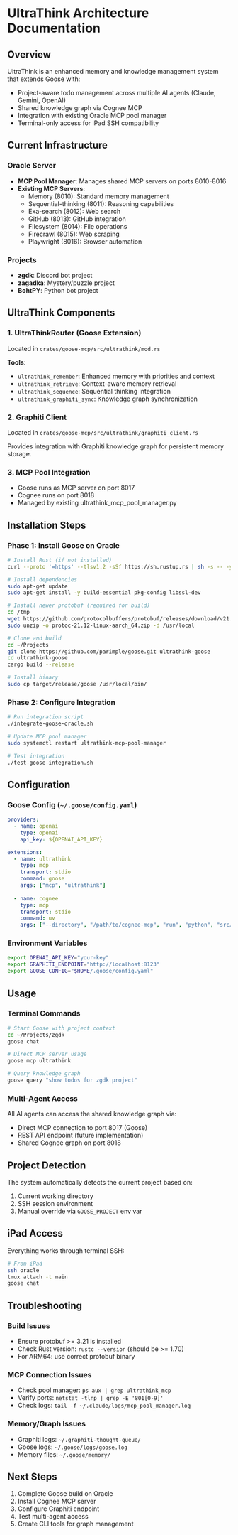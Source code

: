 # UltraThink Architecture Documentation

## Overview

UltraThink is an enhanced memory and knowledge management system that extends Goose with:
- Project-aware todo management across multiple AI agents (Claude, Gemini, OpenAI)
- Shared knowledge graph via Cognee MCP
- Integration with existing Oracle MCP pool manager
- Terminal-only access for iPad SSH compatibility

## Current Infrastructure

### Oracle Server
- **MCP Pool Manager**: Manages shared MCP servers on ports 8010-8016
- **Existing MCP Servers**:
  - Memory (8010): Standard memory management
  - Sequential-thinking (8011): Reasoning capabilities
  - Exa-search (8012): Web search
  - GitHub (8013): GitHub integration
  - Filesystem (8014): File operations
  - Firecrawl (8015): Web scraping
  - Playwright (8016): Browser automation

### Projects
- **zgdk**: Discord bot project
- **zagadka**: Mystery/puzzle project
- **BohtPY**: Python bot project

## UltraThink Components

### 1. UltraThinkRouter (Goose Extension)
Located in `crates/goose-mcp/src/ultrathink/mod.rs`

**Tools**:
- `ultrathink_remember`: Enhanced memory with priorities and context
- `ultrathink_retrieve`: Context-aware memory retrieval
- `ultrathink_sequence`: Sequential thinking integration
- `ultrathink_graphiti_sync`: Knowledge graph synchronization

### 2. Graphiti Client
Located in `crates/goose-mcp/src/ultrathink/graphiti_client.rs`

Provides integration with Graphiti knowledge graph for persistent memory storage.

### 3. MCP Pool Integration
- Goose runs as MCP server on port 8017
- Cognee runs on port 8018
- Managed by existing ultrathink_mcp_pool_manager.py

## Installation Steps

### Phase 1: Install Goose on Oracle
```bash
# Install Rust (if not installed)
curl --proto '=https' --tlsv1.2 -sSf https://sh.rustup.rs | sh -s -- -y

# Install dependencies
sudo apt-get update
sudo apt-get install -y build-essential pkg-config libssl-dev

# Install newer protobuf (required for build)
cd /tmp
wget https://github.com/protocolbuffers/protobuf/releases/download/v21.12/protoc-21.12-linux-aarch_64.zip
sudo unzip -o protoc-21.12-linux-aarch_64.zip -d /usr/local

# Clone and build
cd ~/Projects
git clone https://github.com/parimple/goose.git ultrathink-goose
cd ultrathink-goose
cargo build --release

# Install binary
sudo cp target/release/goose /usr/local/bin/
```

### Phase 2: Configure Integration
```bash
# Run integration script
./integrate-goose-oracle.sh

# Update MCP pool manager
sudo systemctl restart ultrathink-mcp-pool-manager

# Test integration
./test-goose-integration.sh
```

## Configuration

### Goose Config (`~/.goose/config.yaml`)
```yaml
providers:
  - name: openai
    type: openai
    api_key: ${OPENAI_API_KEY}

extensions:
  - name: ultrathink
    type: mcp
    transport: stdio
    command: goose
    args: ["mcp", "ultrathink"]
    
  - name: cognee
    type: mcp
    transport: stdio
    command: uv
    args: ["--directory", "/path/to/cognee-mcp", "run", "python", "src/server.py"]
```

### Environment Variables
```bash
export OPENAI_API_KEY="your-key"
export GRAPHITI_ENDPOINT="http://localhost:8123"
export GOOSE_CONFIG="$HOME/.goose/config.yaml"
```

## Usage

### Terminal Commands
```bash
# Start Goose with project context
cd ~/Projects/zgdk
goose chat

# Direct MCP server usage
goose mcp ultrathink

# Query knowledge graph
goose query "show todos for zgdk project"
```

### Multi-Agent Access
All AI agents can access the shared knowledge graph via:
- Direct MCP connection to port 8017 (Goose)
- REST API endpoint (future implementation)
- Shared Cognee graph on port 8018

## Project Detection

The system automatically detects the current project based on:
1. Current working directory
2. SSH session environment
3. Manual override via `GOOSE_PROJECT` env var

## iPad Access

Everything works through terminal SSH:
```bash
# From iPad
ssh oracle
tmux attach -t main
goose chat
```

## Troubleshooting

### Build Issues
- Ensure protobuf >= 3.21 is installed
- Check Rust version: `rustc --version` (should be >= 1.70)
- For ARM64: use correct protobuf binary

### MCP Connection Issues
- Check pool manager: `ps aux | grep ultrathink_mcp`
- Verify ports: `netstat -tlnp | grep -E '801[0-9]'`
- Check logs: `tail -f ~/.claude/logs/mcp_pool_manager.log`

### Memory/Graph Issues
- Graphiti logs: `~/.graphiti-thought-queue/`
- Goose logs: `~/.goose/logs/goose.log`
- Memory files: `~/.goose/memory/`

## Next Steps

1. Complete Goose build on Oracle
2. Install Cognee MCP server
3. Configure Graphiti endpoint
4. Test multi-agent access
5. Create CLI tools for graph management